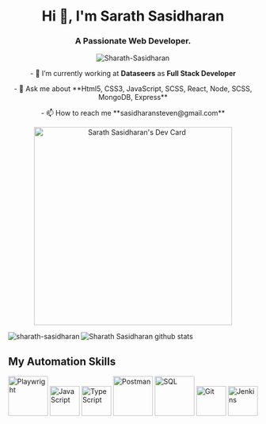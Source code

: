 
<h1 align="center">Hi 👋, I'm Sarath Sasidharan</h1>
<h3 align="center">A Passionate Web Developer.</h3>



<p align="center"> <img src="https://komarev.com/ghpvc/?username=sharath-sasidharan" alt="Sharath-Sasidharan" /> </p>
<p align="center">
- 🔭 I’m currently working at <strong>Dataseers</strong> as <strong>Full Stack Developer</strong>
<p align="center">
- 💬 Ask me about **Html5, CSS3, JavaScript, SCSS, React, Node, SCSS, MongoDB, Express**
<p align="center">
- 📫 How to reach me **sasidharansteven@gmail.com**
</p>

<p align="center">
<a href="https://app.daily.dev/sharath"><img src="https://api.daily.dev/devcards/d6f631de3574451e89acf74a72f2f84a.png?r=0sz" width="400" alt="Sarath Sasidharan's Dev Card"/></a>
</p>

<p><img align="left" src="https://github-readme-stats.vercel.app/api/top-langs/?username=sharath-sasidharan" alt="sharath-sasidharan" /></p>




![Sharath Sasidharan github stats](https://github-readme-stats.vercel.app/api?username=sharath-sasidharan&show_icons=true&theme=radical)


<div class="skills">
  <h2>My Automation Skills</h2>
  <div class="skill-logos">
    <img src="https://playwright.dev/img/playwright-logo.svg" alt="Playwright" width="80">
    <img src="https://upload.wikimedia.org/wikipedia/commons/6/6a/JavaScript-logo.png" alt="JavaScript" width="60">
    <img src="https://upload.wikimedia.org/wikipedia/commons/4/4c/Typescript_logo_2020.svg" alt="TypeScript" width="60">
    <img src="https://assets.getpostman.com/common-share/postman-logo-horizontal-320x132.png" alt="Postman" width="80">
     <img src="https://upload.wikimedia.org/wikipedia/commons/8/87/Sql_data_base_with_logo.png" alt="SQL" width="80">
    <img src="https://git-scm.com/images/logos/downloads/Git-Icon-1788C.png" alt="Git" width="60">
    <img src="https://www.jenkins.io/images/logos/jenkins/jenkins.svg" alt="Jenkins" width="60">


  </div>
</div>





